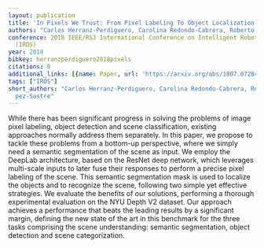 ```yaml
---
layout: publication
title: 'In Pixels We Trust: From Pixel Labeling To Object Localization And Scene Categorization'
authors: "Carlos Herranz-Perdiguero, Carolina Redondo-Cabrera, Roberto J. L\xF3pez-Sastre"
conference: 2018 IEEE/RSJ International Conference on Intelligent Robots and Systems
  (IROS)
year: 2018
bibkey: herranzperdiguero2018pixels
citations: 8
additional_links: [{name: Paper, url: 'https://arxiv.org/abs/1807.07284'}]
tags: ["IROS"]
short_authors: "Carlos Herranz-Perdiguero, Carolina Redondo-Cabrera, Roberto J. L\xF3\
  pez-Sastre"
---
```

While there has been significant progress in solving the problems of image
pixel labeling, object detection and scene classification, existing approaches
normally address them separately. In this paper, we propose to tackle these
problems from a bottom-up perspective, where we simply need a semantic
segmentation of the scene as input. We employ the DeepLab architecture, based
on the ResNet deep network, which leverages multi-scale inputs to later fuse
their responses to perform a precise pixel labeling of the scene. This semantic
segmentation mask is used to localize the objects and to recognize the scene,
following two simple yet effective strategies. We evaluate the benefits of our
solutions, performing a thorough experimental evaluation on the NYU Depth V2
dataset. Our approach achieves a performance that beats the leading results by
a significant margin, defining the new state of the art in this benchmark for
the three tasks comprising the scene understanding: semantic segmentation,
object detection and scene categorization.